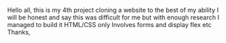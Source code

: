 Hello all, this is my 4th project cloning a website to the best of my ability
I will be honest and say this was difficult for me but with enough research I managed to build it
HTML/CSS only
Involves forms and display flex etc
Thanks,
